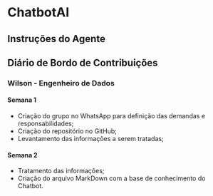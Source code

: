 # ChatbotAI

## Instruções do Agente

## Diário de Bordo de Contribuições

### Wilson - Engenheiro de Dados

#### Semana 1

- Criação do grupo no WhatsApp para definição das demandas e responsabilidades;
- Criação do repositório no GitHub;
- Levantamento das informações a serem tratadas;

#### Semana 2 

- Tratamento das informações;
- Criação do arquivo MarkDown com a base de conhecimento do Chatbot.
